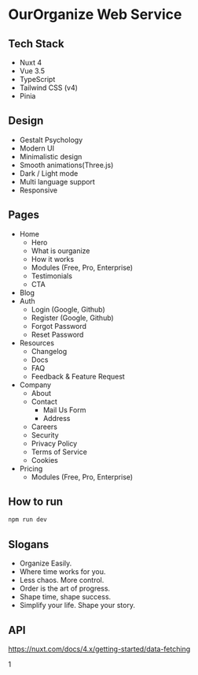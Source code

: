 # OurOrganize Web Service

## Tech Stack   
- Nuxt 4
- Vue 3.5
- TypeScript
- Tailwind CSS (v4)
- Pinia

## Design 
- Gestalt Psychology
- Modern UI
- Minimalistic design
- Smooth animations(Three.js)
- Dark / Light mode
- Multi language support
- Responsive

## Pages
- Home
    - Hero
    - What is ourganize
    - How it works
    - Modules (Free, Pro, Enterprise)
    - Testimonials
    - CTA
- Blog
- Auth
    - Login (Google, Github)
    - Register (Google, Github)
    - Forgot Password
    - Reset Password
- Resources
    - Changelog
    - Docs
    - FAQ
    - Feedback & Feature Request
- Company
    - About
    - Contact
        - Mail Us Form
        - Address
    - Careers
    - Security
    - Privacy Policy
    - Terms of Service
    - Cookies
- Pricing
    - Modules (Free, Pro, Enterprise)

## How to run

```bash
npm run dev
```

## Slogans 
- Organize Easily.
- Where time works for you.
- Less chaos. More control.
- Order is the art of progress.
- Shape time, shape success.
- Simplify your life. Shape your story.

## API
https://nuxt.com/docs/4.x/getting-started/data-fetching

1